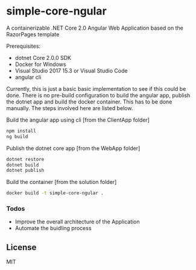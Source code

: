 # simple-core-ngular
A containerizable .NET Core 2.0 Angular Web Application based on the RazorPages template

Prerequisites:
  - dotnet Core 2.0.0 SDK
  - Docker for Windows
  - Visual Studio 2017 15.3 or Visual Studio Code
  - angular cli

Currently, this is just a basic basic implementation to see if this could be done.
There is no pre-build configuration to build the angular app, publish the dotnet app and build the docker container. This has to be done manually. The steps involved here are listed below.

Build the angular app using cli [from the ClientApp folder]

```sh
npm install
ng build
```
Publish the dotnet core app [from the WebApp folder]

```sh
dotnet restore
dotnet build
dotnet publish
```

Build the container [from the solution folder]

```sh
docker build -t simple-core-ngular .
```


### Todos
 - Improve the overall architecture of the Application
 - Automate the buidling process

License
----

MIT
